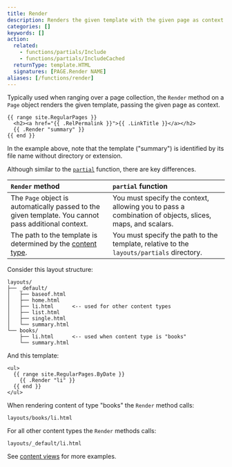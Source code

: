 ```yaml
---
title: Render
description: Renders the given template with the given page as context.
categories: []
keywords: []
action:
  related:
    - functions/partials/Include
    - functions/partials/IncludeCached
  returnType: template.HTML
  signatures: [PAGE.Render NAME]
aliases: [/functions/render]
---
```


Typically used when ranging over a page collection, the `Render` method on a `Page` object renders the given template, passing the given page as context.

```go-html-template
{{ range site.RegularPages }}
  <h2><a href="{{ .RelPermalink }}">{{ .LinkTitle }}</a></h2>
  {{ .Render "summary" }}
{{ end }}
```

In the example above, note that the template ("summary") is identified by its file name without directory or extension.

Although similar to the [`partial`] function, there are key differences.

`Render` method|`partial` function|
:--|:--
The `Page` object is automatically passed to the given template. You cannot pass additional context.| You must specify the context, allowing you to pass a combination of objects, slices, maps, and scalars.
The path to the template is determined by the [content type](g).|You must specify the path to the template, relative to the `layouts/partials` directory.

Consider this layout structure:

```text
layouts/
├── _default/
│   ├── baseof.html
│   ├── home.html
│   ├── li.html      <-- used for other content types
│   ├── list.html
│   ├── single.html
│   └── summary.html
└── books/
    ├── li.html      <-- used when content type is "books"
    └── summary.html
```

And this template:

```go-html-template
<ul>
  {{ range site.RegularPages.ByDate }}
    {{ .Render "li" }}
  {{ end }}
</ul>
```

When rendering content of type "books" the `Render` method calls:

```text
layouts/books/li.html
```

For all other content types the `Render` methods calls:

```text
layouts/_default/li.html
```

See [content views] for more examples.

[content views]: /templates/content-view/
[`partial`]: /functions/partials/include/
